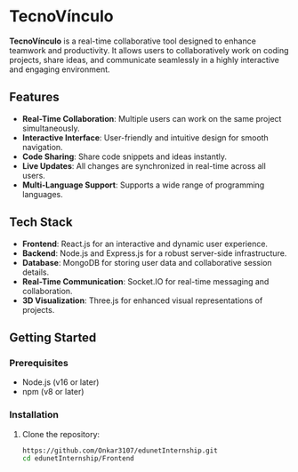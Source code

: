 # TecnoVínculo

**TecnoVínculo** is a real-time collaborative tool designed to enhance teamwork and productivity. It allows users to collaboratively work on coding projects, share ideas, and communicate seamlessly in a highly interactive and engaging environment.

## Features

- **Real-Time Collaboration**: Multiple users can work on the same project simultaneously.
- **Interactive Interface**: User-friendly and intuitive design for smooth navigation.
- **Code Sharing**: Share code snippets and ideas instantly.
- **Live Updates**: All changes are synchronized in real-time across all users.
- **Multi-Language Support**: Supports a wide range of programming languages.

## Tech Stack

- **Frontend**: React.js for an interactive and dynamic user experience.
- **Backend**: Node.js and Express.js for a robust server-side infrastructure.
- **Database**: MongoDB for storing user data and collaborative session details.
- **Real-Time Communication**: Socket.IO for real-time messaging and collaboration.
- **3D Visualization**: Three.js for enhanced visual representations of projects.

## Getting Started

### Prerequisites

- Node.js (v16 or later)
- npm (v8 or later)

### Installation

1. Clone the repository:
   ```bash
   https://github.com/Onkar3107/edunetInternship.git
   cd edunetInternship/Frontend
